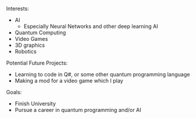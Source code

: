 Interests:
  - AI
    - Especially Neural Networks and other deep learning AI
  - Quantum Computing
  - Video Games
  - 3D graphics
  - Robotics

Potential Future Projects:
  - Learning to code in Q#, or some other quantum programming language
  - Making a mod for a video game which I play

Goals:
  - Finish University
  - Pursue a career in quantum programming and/or AI
